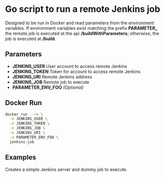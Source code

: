 # Go script to run a remote Jenkins job
Designed to be run in Docker and read parameters from the environment variables. If environment variables exist matching the prefix **PARAMETER_** the remote job is executed at the api **/buildWithParameters**; otherwise, the job is executed at **/build**.
## Parameters
- **JENKINS_USER** User account to access remote Jenkins
- **JENKINS_TOKEN** Token for account to access remote Jenkins
- **JENKINS_URI** Remote Jenkins address
- **JENKINS_JOB** Remote job to execute
- **PARAMETER_ENV_FOO** *(Optional)*

## Docker Run
```bash
docker run --rm \
  -e JENKINS_USER \
  -e JENKINS_TOKEN \
  -e JENKINS_JOB \
  -e JENKINS_URI \
  -e PARAMETER_ENV_FOO \
  jenkins-job
```

## Examples
Creates a simple Jenkins server and dummy job to execute.
